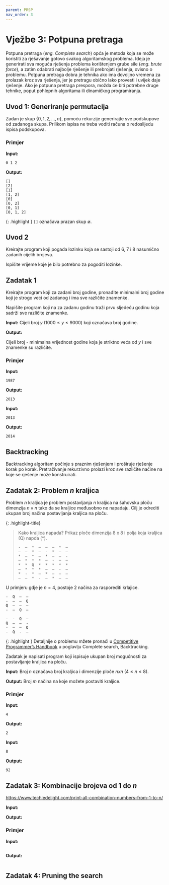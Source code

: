 ```yaml
---
parent: PRSP
nav_order: 3
---
```


# Vježbe 3: Potpuna pretraga

Potpuna pretraga (*eng. Complete search*) opća je metoda koja se može koristiti za rješavanje gotovo svakog algoritamskog problema. Ideja je generirati sva moguća rješenja problema korištenjem grube sile (*eng. brute force*), a zatim odabrati najbolje rješenje ili prebrojati rješenja, ovisno o problemu.
Potpuna pretraga dobra je tehnika ako ima dovoljno vremena za prolazak kroz sva rješenja, jer je pretragu obično lako provesti i uvijek daje rješenje. Ako je potpuna pretraga prespora, možda će biti potrebne druge tehnike, poput pohlepnih algoritama ili dinamičkog programiranja.

## Uvod 1: Generiranje permutacija

Zadan je skup $\{0, 1, 2, ..., n\}$, pomoću rekurzije generirajte sve podskupove od zadanoga skupa.
Prilikom ispisa ne treba voditi računa o redoslijedu ispisa podskupova.

### Primjer

**Input:**
```
0 1 2
```

**Output:**
```
[]
[2]
[1]
[1, 2]
[0]
[0, 2]
[0, 1]
[0, 1, 2]
```

{: .highlight }
`[]` označava prazan skup $\emptyset$.


## Uvod 2

Kreirajte program koji pogađa lozinku koja se sastoji od 6, 7 i 8 nasumično zadanih cijelih brojeva.

Ispišite vrijeme koje je bilo potrebno za pogoditi lozinke.


## Zadatak 1

Kreirajte program koji za zadani broj godine, pronađite minimalni broj godine koji je strogo veći od zadanog i ima sve različite znamenke.

Napišite program koji na za zadanu godinu traži prvu sljedeću godinu koja sadrži sve različite znamenke.

**Input:**
Cijeli broj $y$ $(1000 ≤ y ≤ 9000)$ koji označava broj godine.

**Output:**

Cijeli broj - minimalna vrijednost godine koja je striktno veća od $y$ i sve znamenke su različite.

### Primjer

**Input:**
```
1987
```
**Output:**
```
2013
```

**Input:**
```
2013
```
**Output:**
```
2014
```

## Backtracking 

Backtracking algoritam počinje s praznim rješenjem i proširuje rješenje korak po korak. Pretraživanje rekurzivno prolazi kroz sve različite načine na koje se rješenje može konstruirati.


## Zadatak 2: Problem $n$ kraljica 

Problem $n$ kraljica je problem postavljanja $n$ kraljica na šahovsku ploču dimenzija $n \times n$ tako da se kraljice međusobno ne napadaju. Cilj je odrediti ukupan broj načina postavljanja kraljica na ploču.

{: .highlight-title}
> Kako kraljica napada?
> Prikaz ploče dimenzija 8 x 8 i polja koja kraljica (Q) napda (\*).
>
> ```
> -  –  *  –  –  –  *  –
> –  –  *  –  -  *  –  –
> *  –  *  –  *  –  –  -
> –  *  *  *  –  -  –  –
> *  *  Q  *  *  *  *  *
> –  *  *  *  –  –  -  –
> *  -  *  –  *  –  –  –
> –  –  *  -  –  *  –  –
> ```


U primjeru gdje je $n = 4$, postoje 2 načina za rasporediti krlajice.

```
-  Q  –  –
-  –  –  Q
Q  –  –  –
-  –  Q  –
```

```
-  -  Q  –
Q  –  –  -
-  –  –  Q
-  Q  -  –
```

{: .highlight }
Detaljnije o problemu mžete pronaći u [Competitive Programmer’s Handbook](https://cses.fi/book/book.pdf) u poglavlju Complete search, Backtracking.


Zadatak je napisati program koji ispisuje ukupan broj mogućnosti za postavljanje kraljica na ploču.

**Input:**
Broj $n$ označava broj kraljica i dimenzije ploče $n x n$ $(4 \le n \le 8)$. 

**Output:**
Broj $m$ načina na koje možete postaviti kraljice.


### Primjer

**Input:**
```
4
```

**Output:**
```
2
```

**Input:**
```
8
```

**Output:**
```
92
```


## Zadatak 3: Kombinacije brojeva od 1 do $n$

https://www.techiedelight.com/print-all-combination-numbers-from-1-to-n/


**Input:**

**Output:**

### Primjer

**Input:**
```
```

**Output:**
```
```


## Zadatak 4: Pruning the search